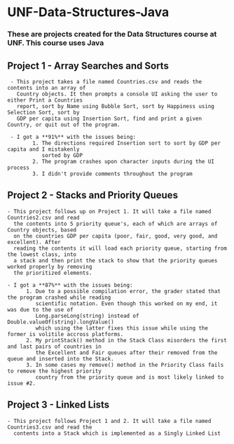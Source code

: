 # UNF-Data-Structures-Java
### These are projects created for the Data Structures course at UNF. This course uses Java

## Project 1 - Array Searches and Sorts
     - This project takes a file named Countries.csv and reads the contents into an array of
       Country objects. It then prompts a console UI asking the user to either Print a Countries
       report, sort by Name using Bubble Sort, sort by Happiness using Selection Sort, sort by
       GDP per capita using Insertion Sort, find and print a given Country, or quit out of the program.
       
     - I got a **91%** with the issues being:
            1. The directions required Insertion sort to sort by GDP per capita and I mistakenly
               sorted by GDP
            2. The program crashes upon character inputs during the UI process
            3. I didn't provide comments throughout the program
    
## Project 2 - Stacks and Priority Queues
    - This project follows up on Project 1. It will take a file named Countries2.csv and read
      the contents into 5 priority queue's, each of which are arrays of Country objects, based
      on the countries GDP per capita (poor, fair, good, very good, and excellent). After
      reading the contents it will load each priority queue, starting from the lowest class, into
      a stack and then print the stack to show that the priority queues worked properly by removing
      the prioritized elements.
      
    - I got a **87%** with the issues being:
          1. Due to a possible compilation error, the grader stated that the program crashed while reading
             scientific notation. Even though this worked on my end, it was due to the use of
             Long.parseLong(string) instead of Double.valueOf(string).longValue()
             which using the latter fixes this issue while using the former is volitile accross platforms.
          2. My printStack() method in the Stack Class misorders the first and last pairs of countries in 
             the Excellent and Fair queues after their removed from the queue and inserted into the Stack.
          3. In some cases my remove() method in the Priority Class fails to remove the highest priority
             country from the priority queue and is most likely linked to issue #2.
    
## Project 3 - Linked Lists
    - This project follows Project 1 and 2. It will take a file named Countries3.csv and read the
      contents into a Stack which is implemented as a Singly Linked List
    
